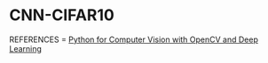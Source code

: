 # CNN-CIFAR10
REFERENCES = [Python for Computer Vision with OpenCV and Deep Learning](https://www.udemy.com/course/python-for-computer-vision-with-opencv-and-deep-learning/learn/lecture/12257908#questions)
